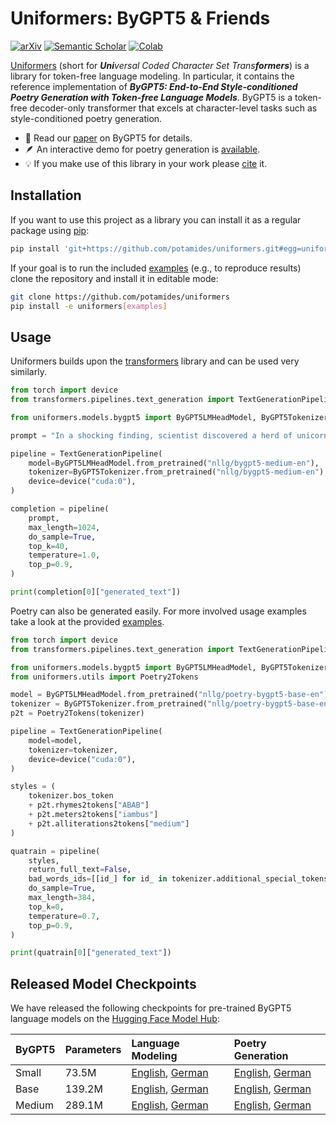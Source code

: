 # Uniformers: ByGPT5 & Friends
[![arXiv](https://img.shields.io/badge/arXiv-2212.10474-B31B1B)](https://arxiv.org/abs/2212.10474)
[![Semantic Scholar](https://img.shields.io/badge/Semantic_Scholar-254877406-0f3875)](https://www.semanticscholar.org/paper/ByGPT5%3A-End-to-End-Style-conditioned-Poetry-with-Belouadi-Eger/11ddb0953eae196dab339bfdc117221594cf945e)
[![Colab](https://colab.research.google.com/assets/colab-badge.svg)](https://colab.research.google.com/drive/1Ast-seDV6_pSzCvpGapNfTV_qDe0KRdF)

[Uniformers](https://github.com/potamides/uniformers) (short for _**Uni**versal
Coded Character Set Trans**formers**_) is a library for token-free language
modeling. In particular, it contains the reference implementation of _**ByGPT5:
End-to-End Style-conditioned Poetry Generation with Token-free Language
Models**_. ByGPT5 is a token-free decoder-only transformer that excels at
character-level tasks such as style-conditioned poetry generation. 

* :scroll: Read our [paper](https://arxiv.org/abs/2212.10474) on ByGPT5 for details.
* :feather: An interactive demo for poetry generation is [available](https://colab.research.google.com/drive/1Ast-seDV6_pSzCvpGapNfTV_qDe0KRdF).
* :bulb: If you make use of this library in your work please [cite](CITATION.cff) it.

## Installation
If you want to use this project as a library you can install it as a regular
package using [pip](https://pip.pypa.io/en/stable):
```sh
pip install 'git+https://github.com/potamides/uniformers.git#egg=uniformers'
```
If your goal is to run the included [examples](examples) (e.g., to reproduce
results) clone the repository and install it in editable mode:
 ```sh
git clone https://github.com/potamides/uniformers
pip install -e uniformers[examples]
 ```

## Usage
Uniformers builds upon the
[transformers](https://github.com/huggingface/transformers/) library and can be
used very similarly.
```python
from torch import device
from transformers.pipelines.text_generation import TextGenerationPipeline

from uniformers.models.bygpt5 import ByGPT5LMHeadModel, ByGPT5Tokenizer

prompt = "In a shocking finding, scientist discovered a herd of unicorns living in a remote, previously unexplored valley, in the Andes Mountains. Even more surprising to the researchers was the fact that the unicorns spoke perfect English."

pipeline = TextGenerationPipeline(
    model=ByGPT5LMHeadModel.from_pretrained("nllg/bygpt5-medium-en"),
    tokenizer=ByGPT5Tokenizer.from_pretrained("nllg/bygpt5-medium-en"),
    device=device("cuda:0"),
)

completion = pipeline(
    prompt,
    max_length=1024,
    do_sample=True,
    top_k=40,
    temperature=1.0,
    top_p=0.9,
)

print(completion[0]["generated_text"])
```
Poetry can also be generated easily. For more involved usage examples
take a look at the provided [examples](examples).
```python
from torch import device
from transformers.pipelines.text_generation import TextGenerationPipeline

from uniformers.models.bygpt5 import ByGPT5LMHeadModel, ByGPT5Tokenizer
from uniformers.utils import Poetry2Tokens

model = ByGPT5LMHeadModel.from_pretrained("nllg/poetry-bygpt5-base-en")
tokenizer = ByGPT5Tokenizer.from_pretrained("nllg/poetry-bygpt5-base-en")
p2t = Poetry2Tokens(tokenizer)

pipeline = TextGenerationPipeline(
    model=model,
    tokenizer=tokenizer,
    device=device("cuda:0"),
)

styles = (
    tokenizer.bos_token
    + p2t.rhymes2tokens["ABAB"]
    + p2t.meters2tokens["iambus"]
    + p2t.alliterations2tokens["medium"]
)

quatrain = pipeline(
    styles,
    return_full_text=False,
    bad_words_ids=[[id_] for id_ in tokenizer.additional_special_tokens_ids],
    do_sample=True,
    max_length=384,
    top_k=0,
    temperature=0.7,
    top_p=0.9,
)

print(quatrain[0]["generated_text"])
```

## Released Model Checkpoints
We have released the following checkpoints for pre-trained ByGPT5 language
models on the [Hugging Face Model Hub](https://huggingface.co/nllg):

| ByGPT5 | Parameters | Language Modeling | Poetry Generation |
|:-------|:-----------|:------------------|:------------------|
| Small  | 73.5M      | [English](https://huggingface.co/nllg/bygpt5-small-en), [German](https://huggingface.co/nllg/bygpt5-small-de) | [English](https://huggingface.co/nllg/poetry-bygpt5-small-en), [German](https://huggingface.co/nllg/poetry-bygpt5-small-de) |
| Base   | 139.2M     | [English](https://huggingface.co/nllg/bygpt5-base-en), [German](https://huggingface.co/nllg/bygpt5-base-de) | [English](https://huggingface.co/nllg/poetry-bygpt5-base-en), [German](https://huggingface.co/nllg/poetry-bygpt5-base-de) |
| Medium | 289.1M     | [English](https://huggingface.co/nllg/bygpt5-medium-en), [German](https://huggingface.co/nllg/bygpt5-medium-de) | [English](https://huggingface.co/nllg/poetry-bygpt5-medium-en), [German](https://huggingface.co/nllg/poetry-bygpt5-medium-de) |
